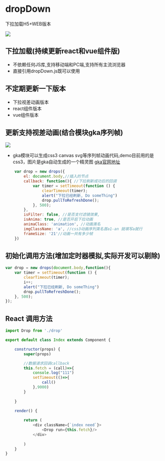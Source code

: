 # dropDown

下拉加载H5+WEB版本

![](https://github.com/web-Marker/dropDown/blob/master/example-1.gif) 

## 下拉加载(持续更新react和vue组件版)

* 不依赖任何JS库,支持移动端和PC端,支持所有主流浏览器
* 直接引用dropDown.js既可以使用

## 不定期更新一下版本

* 下拉视差动画版本
* react组件版本
* vue组件版本

## 更新支持视差动画(结合模块gka序列帧)

![](https://github.com/web-Marker/dropDown/blob/master/example-2.gif) 


* gka模块可以生成css3 canvas svg等序列帧动画代码,demo目前用的是css3，图片是gka自动生成的一个精灵图
[gka官网地址](https://gka.js.org/#/?id=gka)

```js
	var drop = new drops({
		el: document.body,//插入的节点
		callback: function(){ //下拉刷新成功后的回调
			var timer = setTimeout(function () {
	            clearTimeout(timer);
	            alert("下拉已经刷新, Do someThing")
	        	drop.pullToRefreshDone();
	        }, 500);
		},
		isFilter: false, //是否支付滤镜效果,
		isAnima: true, //是否开启下拉动画
		animaClass: 'animation', //动画类名
		imgClassName: 'a', //css3动画序列类名首a1-an 就填写a就行
		frameSize: '21'//动画一共有多少帧
	})
```


## 初始化调用方法(增加定时器模拟,实际开发可以剔除)

```js
var drop = new drops(document.body,function(){
	var timer = setTimeout(function () {
        clearTimeout(timer);
        i++;
        alert("下拉已经刷新, Do someThing")
    	drop.pullToRefreshDone();
    }, 500);
});
```

## React 调用方法


```js
import Drop from './drop'

export default class Index extends Component {

	constructor(props) {
		super(props)

		//数据请求回调callback
        this.fetch = (call)=>{
            console.log("111")
            setTimeout(()=>{
                call()
            },9000)
        }
 
	}

	render() {
		
		return (
			<div className={`index need`}>
                <Drop run={this.fetch}/>
			</div>		
			
		)
	}
}
```



